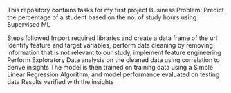 This repository contains tasks for my first project
Business Problem: Predict the percentage of a student based on the no. of study hours using Supervised ML

Steps followed
Import required libraries and create a data frame of the url
Identify feature and target variables, perform data cleaning by removing information that is not relevant to our study, implement feature engineering
Perform Exploratory Data analysis on the cleaned data using correlation to derive insights
The model is then trained on training data using a Simple Linear Regression Algorithm, and model performance evaluated on testing data
Results verified with the insights
